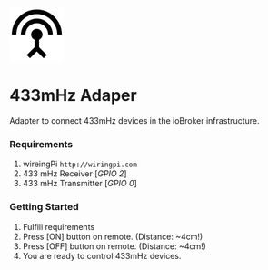 ![Logo](admin/rfoutlet.png)

433mHz Adaper 
===========================

Adapter to connect 433mHz devices in the ioBroker infrastructure.

### Requirements 
1. wireingPi ```http://wiringpi.com```
2. 433 mHz Receiver [*GPIO 2*]
3. 433 mHz Transmitter [*GPIO 0*]

### Getting Started
1. Fulfill  requirements
2. Press [ON] button on remote. (Distance: ~4cm!) 
3. Press [OFF] button on remote. (Distance: ~4cm!)
4. You are ready to control 433mHz devices.

